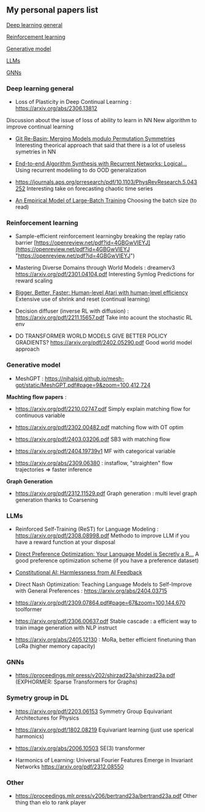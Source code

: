 ## My personal papers list 

[Deep learning general](#Deep-learning-general)

[Reinforcement learning](#Reinforcement-learning)

[Generative model](#Generative-model)

[LLMs](#LLMs)

[GNNs](#GNNs)


### Deep learning general

- Loss of Plasticity in Deep Continual Learning : https://arxiv.org/abs/2306.13812
  
Discussion about the issue of loss of ability to learn in NN
New algorithm to improve continual learning 

- [Git Re-Basin: Merging Models modulo Permutation Symmetries](https://arxiv.org/abs/2209.04836)
Interesting theorical approach that said that there is a lot of useless symetries in NN

- [End-to-end Algorithm Synthesis with Recurrent Networks: Logical...](https://arxiv.org/abs/2202.05826)
Using recurrent modeliing to do OOD generalization

- https://journals.aps.org/prresearch/pdf/10.1103/PhysRevResearch.5.043252
Interesting take on forecasting chaotic time series

- [An Empirical Model of Large-Batch Training](https://arxiv.org/pdf/1812.06162) Choosing the batch size (to read)

### Reinforcement learning 

- Sample-efficient reinforcement learningby breaking the replay ratio barrier [https://openreview.net/pdf?id=4GBGwVIEYJ](https://openreview.net/pdf?id=4GBGwVIEYJ "https://openreview.net/pdf?id=4GBGwVIEYJ")

-  Mastering Diverse Domains through World Models : dreamerv3 https://arxiv.org/pdf/2301.04104.pdf
Interesting Symlog Predictions for reward scaling

- [Bigger, Better, Faster: Human-level Atari with human-level efficiency](https://arxiv.org/abs/2305.19452)
Extensive use of shrink and reset (continual learning)

- Decision diffuser (inverse RL with diffusion) :
https://arxiv.org/pdf/2211.15657.pdf
Take into acount the stochastic RL env

- DO TRANSFORMER WORLD MODELS GIVE BETTER POLICY GRADIENTS?
https://arxiv.org/pdf/2402.05290.pdf
Good world model approach

### Generative model 

- MeshGPT : https://nihalsid.github.io/mesh-gpt/static/MeshGPT.pdf#page=9&zoom=100,412,724

**Machting flow papers** :

- https://arxiv.org/pdf/2210.02747.pdf
Simply explain matching flow for continuous variable
  
- https://arxiv.org/pdf/2302.00482.pdf matching flow with OT optim
  
- https://arxiv.org/pdf/2403.03206.pdf SB3 with matching flow

- https://arxiv.org/pdf/2404.19739v1 MF with categorical variable

- https://arxiv.org/abs/2309.06380 : instaflow, "straighten" flow trajectories => faster inference 

**Graph Generation**

- https://arxiv.org/pdf/2312.11529.pdf
Graph generation : multi level graph generation thanks to Coarsening



### LLMs 

- Reinforced Self-Training (ReST) for Language Modeling : https://arxiv.org/pdf/2308.08998.pdf
Methodo to improve LLM if you have a reward function at your disposal

- [Direct Preference Optimization: Your Language Model is Secretly a R...](https://arxiv.org/abs/2305.18290)
A good preference optimization scheme (if you have a preference dataset)

- [Constitutional AI: Harmlessness from AI Feedback](https://arxiv.org/abs/2212.08073)

- Direct Nash Optimization: Teaching Language Models to Self-Improve with General Preferences :
		https://arxiv.org/abs/2404.03715

- https://arxiv.org/pdf/2309.07864.pdf#page=67&zoom=100,144,670
  toolformer

- https://arxiv.org/pdf/2306.00637.pdf
Stable cascade : a efficient way to train image generation with NLP instruct

- https://arxiv.org/abs/2405.12130 : MoRa, better efficient finetuning than LoRa (higher memory capacity)

### GNNs 

- https://proceedings.mlr.press/v202/shirzad23a/shirzad23a.pdf (EXPHORMER: Sparse Transformers for Graphs)

### Symetry group in DL

- https://arxiv.org/pdf/2203.06153
Symmetry Group Equivariant Architectures for Physics

- https://arxiv.org/pdf/1802.08219
  Equivariant learning (just use sperical harmonics)

- https://arxiv.org/abs/2006.10503
  SE(3) transformer

- Harmonics of Learning:
Universal Fourier Features
Emerge in Invariant Networks
https://arxiv.org/pdf/2312.08550


### Other

- https://proceedings.mlr.press/v206/bertrand23a/bertrand23a.pdf
Other thing than elo to rank player

